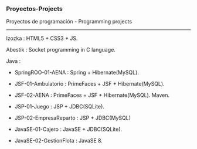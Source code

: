 <h3>Proyectos-Projects</h3>
<p>Proyectos de programación - Programming projects </p>
<hr>
Izozka : HTML5 + CSS3 + JS.

Abestik : Socket programming in C language. 

Java :
  - SpringROO-01-AENA :		Spring + Hibernate(MySQL).

  - JSF-01-Ambulatorio : 	PrimeFaces + JSF + Hibernate(MySQL).
  - JSF-02-AENA :		PrimeFaces + JSF + Hibernate(MySQL). Maven.

  - JSP-01-Juego : 		JSP + JDBC(SQLite).
  - JSP-02-EmpresaReparto :	JSP + JDBC(MySQL)

  - JavaSE-01-Cajero : 		JavaSE + JDBC(SQLite).
  - JavaSE-02-GestionFlota : 	JavaSE 8. 
